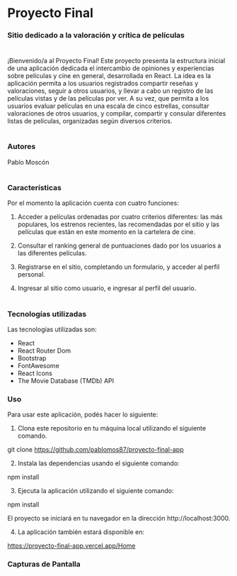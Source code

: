 # Proyecto Final
### Sitio dedicado a la valoración y crítica de películas
#

¡Bienvenido/a al Proyecto Final! Este proyecto presenta la estructura inicial de una aplicación dedicada el intercambio de opiniones y experiencias sobre películas y cine en general, desarrollada en React. La idea es la aplicación permita a los usuarios registrados compartir reseñas y valoraciones, seguir a otros usuarios, y llevar a cabo un registro de las películas vistas y de las películas por ver. A su vez, que permita a los usuarios evaluar películas en una escala de cinco estrellas, consultar valoraciones de otros usuarios, y compilar, compartir y consular diferentes listas de películas, organizadas según diversos criterios.

#
### Autores 

Pablo Moscón

#
### Características 

Por el momento la aplicación cuenta con cuatro funciones:
1. Acceder a películas ordenadas por cuatro criterios diferentes: las más populares, los estrenos recientes, las recomendadas por el sitio y las películas que están en este momento en la cartelera de cine. 

2. Consultar el ranking general de puntuaciones dado por los usuarios a las diferentes películas.

3. Registrarse en el sitio, completando un formulario, y acceder al perfil personal.

4. Ingresar al sitio como usuario, e ingresar al perfil del usuario. 

#
### Tecnologías utilizadas

Las tecnologías utilizadas son:
* React
* React Router Dom
* Bootstrap
* FontAwesome
* React Icons
* The Movie Database (TMDb) API

### Uso

Para usar este aplicación, podés hacer lo siguiente:

1. Clona este repositorio en tu máquina local utilizando el siguiente comando. 

git clone https://github.com/pablomos87/proyecto-final-app

2.	Instala las dependencias usando el siguiente comando:

npm install

3.	Ejecuta la aplicación utilizando el siguiente comando:

npm install

El proyecto se iniciará en tu navegador en la dirección http://localhost:3000.

4. La aplicación también estará disponible en: 

https://proyecto-final-app.vercel.app/Home


### Capturas de Pantalla


 

   
 




